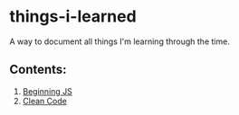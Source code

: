 # things-i-learned
A way to document all things I'm learning through the time.

## Contents:

1. [Beginning JS](https://github.com/saracrz/things-i-learned/blob/main/beginning-javascript.md)
2. [Clean Code](https://github.com/saracrz/things-i-learned/blob/main/clean-code)


